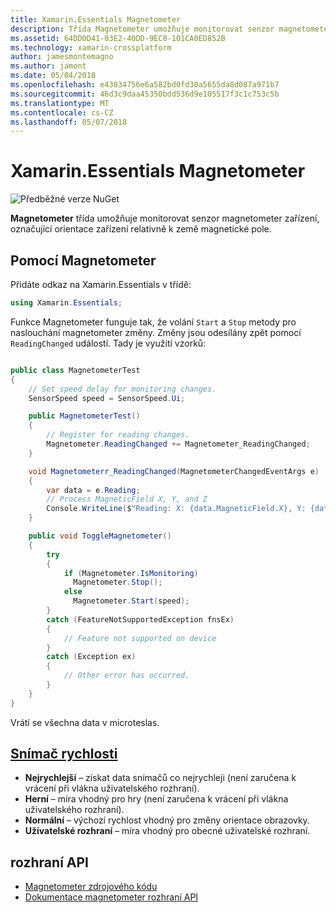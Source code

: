 ```yaml
---
title: Xamarin.Essentials Magnetometer
description: Třída Magnetometer umožňuje monitorovat senzor magnetometer zařízení, označující orientace zařízení relativně k země magnetické pole.
ms.assetid: 64DD0D41-03E2-40DD-9EC8-101CA0ED852B
ms.technology: xamarin-crossplatform
author: jamesmontemagno
ms.author: jamont
ms.date: 05/04/2018
ms.openlocfilehash: e43834756e6a582bd0fd30a5655da8d087a971b7
ms.sourcegitcommit: 46d3c9daa45350bdd536d9e105517f3c1c753c5b
ms.translationtype: MT
ms.contentlocale: cs-CZ
ms.lasthandoff: 05/07/2018
---
```

# <a name="xamarinessentials-magnetometer"></a>Xamarin.Essentials Magnetometer

![Předběžné verze NuGet](~/media/shared/pre-release.png)

**Magnetometer** třída umožňuje monitorovat senzor magnetometer zařízení, označující orientace zařízení relativně k země magnetické pole.

## <a name="using-magnetometer"></a>Pomocí Magnetometer

Přidáte odkaz na Xamarin.Essentials v třídě:

```csharp
using Xamarin.Essentials;
```

Funkce Magnetometer funguje tak, že volání `Start` a `Stop` metody pro naslouchání magnetometer změny. Změny jsou odesílány zpět pomocí `ReadingChanged` událostí. Tady je využití vzorků:

```csharp

public class MagnetometerTest
{
    // Set speed delay for monitoring changes.
    SensorSpeed speed = SensorSpeed.Ui;

    public MagnetometerTest()
    {
        // Register for reading changes.
        Magnetometer.ReadingChanged += Magnetometer_ReadingChanged;
    }

    void Magnetometerr_ReadingChanged(MagnetometerChangedEventArgs e)
    {
        var data = e.Reading;
        // Process MagneticField X, Y, and Z
        Console.WriteLine($"Reading: X: {data.MagneticField.X}, Y: {data.MagneticField.Y}, Z: {data.MagneticField.Z}");
    }

    public void ToggleMagnetometer()
    {
        try
        {
            if (Magnetometer.IsMonitoring)
              Magnetometer.Stop();
            else
              Magnetometer.Start(speed);
        }
        catch (FeatureNotSupportedException fnsEx)
        {
            // Feature not supported on device
        }
        catch (Exception ex)
        {
            // Other error has occurred.
        }
    }
}
```

Vrátí se všechna data v microteslas.

## <a name="sensor-speedxrefxamarinessentialssensorspeed"></a>[Snímač rychlosti](xref:Xamarin.Essentials.SensorSpeed)

- **Nejrychlejší** – získat data snímačů co nejrychleji (není zaručena k vrácení při vlákna uživatelského rozhraní).
- **Herní** – míra vhodný pro hry (není zaručena k vrácení při vlákna uživatelského rozhraní).
- **Normální** – výchozí rychlost vhodný pro změny orientace obrazovky.
- **Uživatelské rozhraní** – míra vhodný pro obecné uživatelské rozhraní.

## <a name="api"></a>rozhraní API

- [Magnetometer zdrojového kódu](https://github.com/xamarin/Essentials/tree/master/Essentials/Magnetometer)
- [Dokumentace magnetometer rozhraní API](xref:Xamarin.Essentials.Magnetometer)
